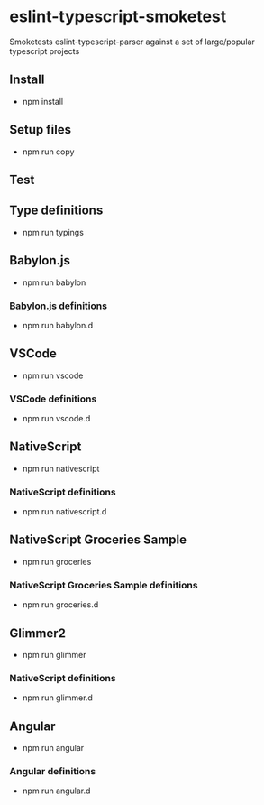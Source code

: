 # eslint-typescript-smoketest

Smoketests eslint-typescript-parser against a set of large/popular typescript projects

## Install
- npm install

## Setup files
- npm run copy

## Test

## Type definitions 
- npm run typings

## Babylon.js
- npm run babylon

### Babylon.js definitions
- npm run babylon.d

## VSCode
- npm run vscode

### VSCode definitions
- npm run vscode.d

## NativeScript
- npm run nativescript

### NativeScript definitions
- npm run nativescript.d

## NativeScript Groceries Sample
- npm run groceries

### NativeScript Groceries Sample definitions
- npm run groceries.d

## Glimmer2
- npm run glimmer

### NativeScript definitions
- npm run glimmer.d

## Angular
- npm run angular

### Angular definitions
- npm run angular.d

